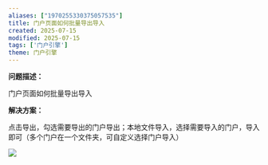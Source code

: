 ```yaml
---
aliases: ["1970255330375057535"]
title: 门户页面如何批量导出导入
created: 2025-07-15
modified: 2025-07-15
tags: ['门户引擎']
theme: 门户引擎
---
```


**问题描述：**

门户页面如何批量导出导入

**解决方案：**

点击导出，勾选需要导出的门户导出；本地文件导入，选择需要导入的门户，导入即可（多个门户在一个文件夹，可自定义选择门户导入）

![](https://myhelpdoc.oss-cn-heyuan.aliyuncs.com/mdimages/0f5a34cb10f89e1b7dfabd431d442bb0.jpg)